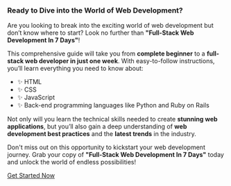 ### Ready to Dive into the World of Web Development?

Are you looking to break into the exciting world of web development but don’t know where to start? Look no further than **"Full-Stack Web Development In 7 Days"**!

This comprehensive guide will take you from **complete beginner** to a **full-stack web developer in just one week**. With easy-to-follow instructions, you’ll learn everything you need to know about:

- ✨ HTML
- ✨ CSS
- ✨ JavaScript
- ✨ Back-end programming languages like Python and Ruby on Rails

Not only will you learn the technical skills needed to create **stunning web applications**, but you’ll also gain a deep understanding of **web development best practices** and the **latest trends** in the industry.

Don't miss out on this opportunity to kickstart your web development journey. Grab your copy of **"Full-Stack Web Development In 7 Days"** today and unlock the world of endless possibilities!

[Get Started Now](bit.ly/3EQBUBO0)
